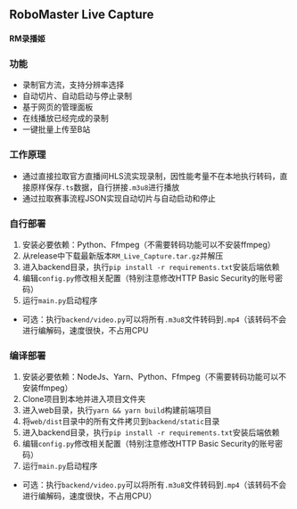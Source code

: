 ## RoboMaster Live Capture
#### RM录播姬

### 功能
* 录制官方流，支持分辨率选择
* 自动切片、自动启动与停止录制
* 基于网页的管理面板
* 在线播放已经完成的录制
* 一键批量上传至B站

### 工作原理
* 通过直接拉取官方直播间HLS流实现录制，因性能考量不在本地执行转码，直接原样保存`.ts`数据，自行拼接`.m3u8`进行播放
* 通过拉取赛事流程JSON实现自动切片与自动启动和停止

### 自行部署
1. 安装必要依赖：Python、Ffmpeg（不需要转码功能可以不安装ffmpeg）
2. 从release中下载最新版本`RM_Live_Capture.tar.gz`并解压
3. 进入backend目录，执行`pip install -r requirements.txt`安装后端依赖
4. 编辑`config.py`修改相关配置（特别注意修改HTTP Basic Security的账号密码）
5. 运行`main.py`启动程序
* 可选：执行`backend/video.py`可以将所有`.m3u8`文件转码到`.mp4`（该转码不会进行编解码，速度很快，不占用CPU

### 编译部署
1. 安装必要依赖：NodeJs、Yarn、Python、Ffmpeg（不需要转码功能可以不安装ffmpeg）
2. Clone项目到本地并进入项目文件夹
3. 进入web目录，执行`yarn && yarn build`构建前端项目
4. 将`web/dist`目录中的所有文件拷贝到`backend/static`目录
5. 进入backend目录，执行`pip install -r requirements.txt`安装后端依赖
6. 编辑`config.py`修改相关配置（特别注意修改HTTP Basic Security的账号密码）
7. 运行`main.py`启动程序
* 可选：执行`backend/video.py`可以将所有`.m3u8`文件转码到`.mp4`（该转码不会进行编解码，速度很快，不占用CPU）

